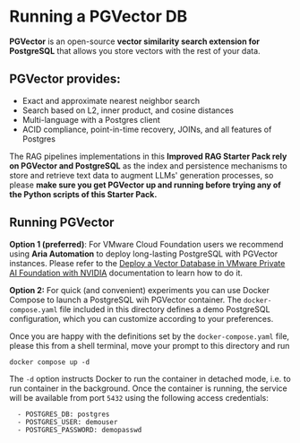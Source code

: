 # Running a PGVector DB

__PGVector__ is an open-source __vector similarity search extension for PostgreSQL__ that allows you store
vectors with the rest of your data. 

## PGVector provides:
- Exact and approximate nearest neighbor search
- Search based on L2, inner product, and cosine distances
- Multi-language with a Postgres client
- ACID compliance, point-in-time recovery, JOINs, and all features of Postgres

The RAG pipelines implementations in this __Improved RAG Starter Pack
rely on PGVector and PostgreSQL__ as the index and persistence mechanisms to store and retrieve text data to augment 
LLMs' generation processes, so please __make sure you get PGVector up and running before trying any of the 
Python scripts of this Starter Pack.__


## Running PGVector

**Option 1 (preferred)**:
For VMware Cloud Foundation users we recommend using __Aria Automation__ to deploy long-lasting 
PostgreSQL with PGVector instances. Please refer to the 
[Deploy a Vector Database in VMware Private AI Foundation with NVIDIA](https://docs.vmware.com/en/VMware-Cloud-Foundation/5.2/vmware-private-ai-foundation-nvidia/GUID-337AAADE-AB79-4480-AEAB-265035AC3439.html)
documentation to learn how to do it.

**Option 2:**
For quick (and convenient) experiments you can use Docker Compose to launch a PostgreSQL wih PGVector 
container. The `docker-compose.yaml` file included in this directory defines
a demo PostgreSQL configuration, which you can customize according to your preferences. 

Once you are happy with the definitions set by the `docker-compose.yaml` file, please this from a 
shell terminal, move your prompt to this directory and run  

```docker compose up -d```  

The `-d` option instructs Docker to run the container in detached mode, i.e. to run container in the background.
Once the container is running, the service will be available from port `5432` using the following access credentials:

      - POSTGRES_DB: postgres
      - POSTGRES_USER: demouser
      - POSTGRES_PASSWORD: demopasswd
